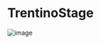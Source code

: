 # TrentinoStage
![image](https://github.com/user-attachments/assets/e78617ca-e88f-4105-9e77-6317a982fabf)
